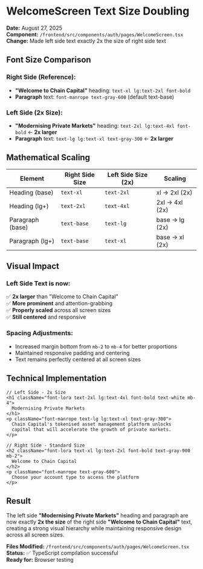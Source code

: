 # WelcomeScreen Text Size Doubling

**Date:** August 27, 2025  
**Component:** `/frontend/src/components/auth/pages/WelcomeScreen.tsx`  
**Change:** Made left side text exactly 2x the size of right side text

## Font Size Comparison

### **Right Side (Reference):**
- **"Welcome to Chain Capital"** heading: `text-xl lg:text-2xl font-bold`
- **Paragraph** text: `font-manrope text-gray-600` (default text-base)

### **Left Side (2x Size):**
- **"Modernising Private Markets"** heading: `text-2xl lg:text-4xl font-bold` ← **2x larger**
- **Paragraph** text: `text-lg lg:text-xl text-gray-300` ← **2x larger**

## Mathematical Scaling

| Element | Right Side Size | Left Side Size (2x) | Scaling |
|---------|----------------|---------------------|---------|
| Heading (base) | `text-xl` | `text-2xl` | xl → 2xl (2x) |
| Heading (lg+) | `text-2xl` | `text-4xl` | 2xl → 4xl (2x) |
| Paragraph (base) | `text-base` | `text-lg` | base → lg (2x) |
| Paragraph (lg+) | `text-base` | `text-xl` | base → xl (2x) |

## Visual Impact

### **Left Side Text is now:**
✅ **2x larger** than "Welcome to Chain Capital"  
✅ **More prominent** and attention-grabbing  
✅ **Properly scaled** across all screen sizes  
✅ **Still centered** and responsive  

### **Spacing Adjustments:**
- Increased margin bottom from `mb-2` to `mb-4` for better proportions
- Maintained responsive padding and centering
- Text remains perfectly centered at all screen sizes

## Technical Implementation

```tsx
// Left Side - 2x Size
<h1 className="font-lora text-2xl lg:text-4xl font-bold text-white mb-4">
  Modernising Private Markets
</h1>
<p className="font-manrope text-lg lg:text-xl text-gray-300">
  Chain Capital's tokenised asset management platform unlocks
  capital that will accelerate the growth of private markets.
</p>

// Right Side - Standard Size  
<h2 className="font-lora text-xl lg:text-2xl font-bold text-gray-900 mb-2">
  Welcome to Chain Capital
</h2>
<p className="font-manrope text-gray-600">
  Choose your account type to access the platform
</p>
```

## Result
The left side **"Modernising Private Markets"** heading and paragraph are now exactly **2x the size** of the right side **"Welcome to Chain Capital"** text, creating a strong visual hierarchy while maintaining responsive design across all screen sizes.

**Files Modified:** `/frontend/src/components/auth/pages/WelcomeScreen.tsx`  
**Status:** ✅ TypeScript compilation successful  
**Ready for:** Browser testing
